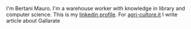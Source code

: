 I'm Bertani Mauro. I'm a warehouse worker with knowledge in library and computer science.
This is my [linkedin profile](https://www.linkedin.com/in/mauro-bertani/). For [agri-cultore.it](https://agri-cultore.it) I write article about Gallarate

<!---
bertanimauro/bertanimauro is a ✨ special ✨ repository because its `README.md` (this file) appears on your GitHub profile.
You can click the Preview link to take a look at your changes.
--->
